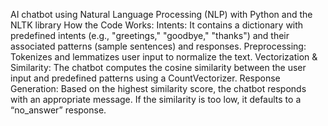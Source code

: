 AI chatbot using Natural Language Processing (NLP) with Python and the NLTK library
How the Code Works:
Intents: It contains a dictionary with predefined intents (e.g., "greetings," "goodbye," "thanks") and their associated patterns (sample sentences) and responses.
Preprocessing: Tokenizes and lemmatizes user input to normalize the text.
Vectorization & Similarity: The chatbot computes the cosine similarity between the user input and predefined patterns using a CountVectorizer.
Response Generation: Based on the highest similarity score, the chatbot responds with an appropriate message. If the similarity is too low, it defaults to a “no_answer” response.
